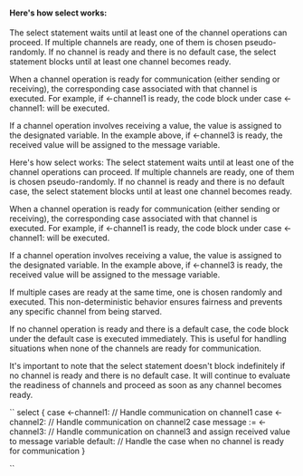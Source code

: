 #### Here's how select works:

The select statement waits until at least one of the channel operations can proceed.
If multiple channels are ready, one of them is chosen pseudo-randomly.
If no channel is ready and there is no default case, the select statement blocks
until at least one channel becomes ready.

When a channel operation is ready for communication (either sending or receiving),
the corresponding case associated with that channel is executed.
For example, if <-channel1 is ready, the code block under case <-channel1:
will be executed.

If a channel operation involves receiving a value, the value is assigned to the
designated variable. In the example above, if <-channel3 is ready, the received value
will be assigned to the message variable.

Here's how select works:
The select statement waits until at least one of the channel operations can proceed.
If multiple channels are ready, one of them is chosen pseudo-randomly.
If no channel is ready and there is no default case, the select statement blocks
until at least one channel becomes ready.

When a channel operation is ready for communication (either sending or receiving),
the corresponding case associated with that channel is executed.
For example, if <-channel1 is ready, the code block under case <-channel1:
will be executed.

If a channel operation involves receiving a value, the value is assigned to the
designated variable. In the example above, if <-channel3 is ready, the received value
will be assigned to the message variable.

If multiple cases are ready at the same time, one is chosen randomly and executed.
This non-deterministic behavior ensures fairness and prevents any specific channel
from being starved.

If no channel operation is ready and there is a default case, the code block under
the default case is executed immediately. This is useful for handling situations when
none of the channels are ready for communication.

It's important to note that the select statement doesn't block indefinitely
if no channel is ready and there is no default case. It will continue to evaluate the
readiness of channels and proceed as soon as any channel becomes ready.

``
select {
case <-channel1:
// Handle communication on channel1
case <-channel2:
// Handle communication on channel2
case message := <-channel3:
// Handle communication on channel3 and assign received value to message variable
default:
// Handle the case when no channel is ready for communication
}

``
